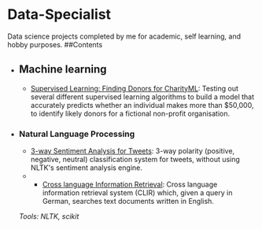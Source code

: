 # Data-Specialist
 Data science projects completed by me for academic, self learning, and hobby purposes.
 ##Contents
  
  - ## Machine learning 

       - [Supervised Learning: Finding Donors for CharityML](https://github.com/Ravikeethi/Data-Specialist/blob/main/finding_donors/finding_donors.ipynb): Testing out several different supervised learning algorithms to build a model that accurately predicts whether an individual makes more than $50,000, to identify likely donors for a fictional non-profit organisation.
       
       
- ### Natural Language Processing

	- [3-way Sentiment Analysis for Tweets](https://github.com/Ravikeethi/Data-Specialist/blob/main/3-Way%20Sentiment%20Analysis%20for%20Tweets.ipynb): 3-way polarity (positive, negative, neutral) classification system for tweets, without using NLTK's sentiment analysis engine. 
	- - [Cross language Information Retrieval](https://github.com/Ravikeethi/Data-Specialist/blob/main/Cross%20Language%20Information%20Retrieval.ipynb): Cross language information retrieval system (CLIR) which, given a query in German, searches text documents written in English.

	_Tools: NLTK, scikit_
